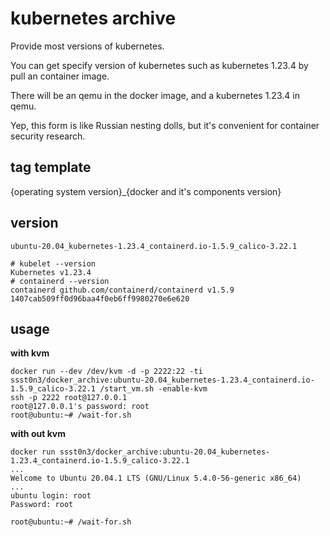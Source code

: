 # kubernetes archive

Provide most versions of kubernetes. 

You can get specify version of kubernetes such as kubernetes 1.23.4 by pull an container image.

There will be an qemu in the docker image, and a kubernetes 1.23.4 in qemu.

Yep, this form is like Russian nesting dolls, but it's convenient for container security research.

## tag template
{operating system version}_{docker and it's components version}

## version
`ubuntu-20.04_kubernetes-1.23.4_containerd.io-1.5.9_calico-3.22.1`

```
# kubelet --version
Kubernetes v1.23.4
# containerd --version
containerd github.com/containerd/containerd v1.5.9 1407cab509ff0d96baa4f0eb6ff9980270e6e620
```

## usage

**with kvm**
```
docker run --dev /dev/kvm -d -p 2222:22 -ti ssst0n3/docker_archive:ubuntu-20.04_kubernetes-1.23.4_containerd.io-1.5.9_calico-3.22.1 /start_vm.sh -enable-kvm
ssh -p 2222 root@127.0.0.1
root@127.0.0.1's password: root
root@ubuntu:~# /wait-for.sh
```

**with out kvm**
```
docker run ssst0n3/docker_archive:ubuntu-20.04_kubernetes-1.23.4_containerd.io-1.5.9_calico-3.22.1
...
Welcome to Ubuntu 20.04.1 LTS (GNU/Linux 5.4.0-56-generic x86_64)
...
ubuntu login: root
Password: root

root@ubuntu:~# /wait-for.sh
```
